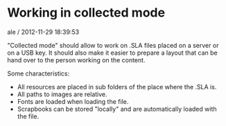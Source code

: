 
# Working in collected mode

ale / 2012-11-29 18:39:53

"Collected mode" should allow to work on .SLA files placed on a server or on a USB key.
It should also make it easier to prepare a layout that can be hand over to the person working on the content.

Some characteristics:
- All resources are placed in sub folders of the place where the .SLA is.
- All paths to images are relative.
- Fonts are loaded when loading the file.
- Scrapbooks can be stored "locally" and are automatically loaded with the file.
